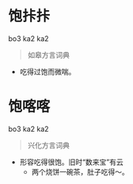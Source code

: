 # 饱拤拤
bo3 ka2 ka2
> 如皋方言词典
- 吃得过饱而微喘。

# 饱喀喀
bo3 ka2 ka2
> 兴化方言词典
- 形容吃得很饱。旧时“数来宝”有云
  - 两个烧饼一碗茶，肚子吃得～。
